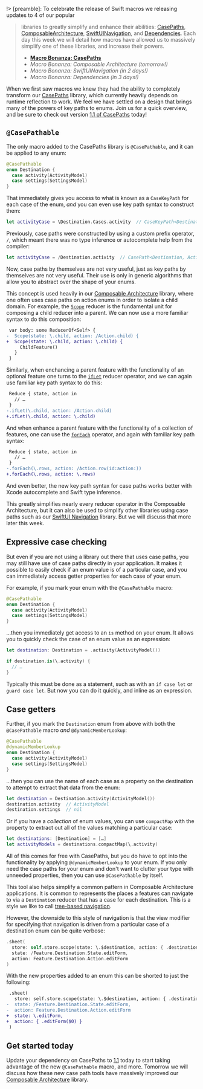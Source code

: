 !> [preamble]: To celebrate the release of Swift macros we releasing updates to 4 of our popular 
> libraries to greatly simplify and enhance their abilities: [CasePaths][case-paths-gh], 
> [ComposableArchitecture][tca-gh], [SwiftUINavigation][sui-nav-gh], and 
> [Dependencies][dependencies-gh]. Each day this week we will detail how macros have allowed us to 
> massively simplify one of these libraries, and increase their powers.
> * [**Macro Bonanza: CasePaths**](/blog/posts/117-macro-bonanza-case-paths)
> * _Macro Bonanza: Composable Architecture (tomorrow!)_
> * _Macro Bonanza: SwiftUINavigation (in 2 days!)_
> * _Macro Bonanza: Dependencies (in 3 days!)_
> 
> [case-paths-gh]: http://github.com/pointfreeco/swift-case-paths
> [tca-gh]: http://github.com/pointfreeco/swift-composable-architecture
> [sui-nav-gh]: http://github.com/pointfreeco/swiftui-navigation
> [dependencies-gh]: http://github.com/pointfreeco/swift-dependencies

When we first saw macros we knew they had the ability to completely transform our 
[CasePaths][case-paths-gh] library, which currently heavily depends on runtime reflection to work. 
We feel we have settled on a design that brings many of the powers of key paths to enums. Join
us for a quick overview, and be sure to check out version [1.1 of CasePaths][case-paths-1.1] today!

[case-paths-gh]: http://github.com/pointfreeco/swift-case-paths
[case-paths-1.1]: https://github.com/pointfreeco/swift-case-paths/releases/tag/1.1.0

## `@CasePathable`

The only macro added to the CasePaths library is `@CasePathable`, and it can be applied to any
enum:

```swift
@CasePathable
enum Destination {
  case activity(ActivityModel)
  case settings(SettingsModel)
}
```

That immediately gives you access to what is known as a `CaseKeyPath` for each case of the enum,
_and_ you can even use key path syntax to construct them:

```swift
let activityCase = \Destination.Cases.activity  // CaseKeyPath<Destination, ActivityModel>
```

Previously, case paths were constructed by using a custom prefix operator, `/`, which meant there 
was no type inference or autocomplete help from the compiler:

```swift
let activityCase = /Destination.activity  // CasePath<Destination, ActivityModel>
```

Now, case paths by themselves are not very useful, just as key paths by themselves are not very 
useful. Their use is only in generic algorithms that allow you to abstract over the shape of your
enums.

This concept is used heavily in our [Composable Architecture][tca-gh] library, where one often
uses case paths on action enums in order to isolate a child domain. For example, the 
[`Scope`][scope-docs] reducer is the fundamental unit for composing a child reducer into a parent.
We can now use a more familiar syntax to do this composition:

[scope-docs]: https://pointfreeco.github.io/swift-composable-architecture/main/documentation/composablearchitecture/scope

```diff
 var body: some ReducerOf<Self> {
-  Scope(state: \.child, action: /Action.child) {
+  Scope(state: \.child, action: \.child) {
     ChildFeature()
   }
 }
```

Similarly, when enchancing a parent feature with the functionality of an optional feature one turns
to the [`ifLet`][iflet-docs] reducer operator, and we can again use familiar key path syntax to do 
this:

[iflet-docs]: https://pointfreeco.github.io/swift-composable-architecture/main/documentation/composablearchitecture/reducer/iflet(_:action:destination:fileid:line:)

```diff
 Reduce { state, action in 
   // …
 }
-.ifLet(\.child, action: /Action.child)
+.ifLet(\.child, action: \.child)
```

And when enhance a parent feature with the functionality of a collection of features, one
can use the [`forEach`][foreach-docs] operator, and again with familiar key path syntax:

[foreach-docs]: https://pointfreeco.github.io/swift-composable-architecture/main/documentation/composablearchitecture/reducer/foreach(_:action:element:fileid:line:)

```diff
 Reduce { state, action in 
   // …
 }
-.forEach(\.rows, action: /Action.row(id:action:))
+.forEach(\.rows, action: \.rows)
```

And even better, the new key path syntax for case paths works better with Xcode autocomplete and 
Swift type inference.

This greatly simplifies nearly every reducer operator in the Composable Architecture, but it can
also be used to simplify other libraries using case paths such as our [SwiftUI 
Navigation][sui-nav-gh] library. But we will discuss that more later this week.

## Expressive case checking

But even if you are not using a library out there that uses case paths, you may still have 
use of case paths directly in your application. It makes it possible to easily check if an enum
value is of a particular case, and you can immediately access getter properties for each case of 
your enum.

For example, if you mark your enum with the `@CasePathable` macro: 

```swift
@CasePathable
enum Destination {
  case activity(ActivityModel)
  case settings(SettingsModel)
}
```

…then you immediately get access to an `is` method on your enum. It allows you to quickly check
the case of an enum value as an expression:

```swift
let destination: Destination = .activity(ActivityModel())

if destination.is(\.activity) {
  // …
}
```

Typically this must be done as a statement, such as with an `if case let` or `guard case let`.
But now you can do it quickly, and inline as an expression.

## Case getters

Further, if you mark the `Destination` enum from above with both the `@CasePathable` macro
_and_ `@dynamicMemberLookup`:

```swift
@CasePathable
@dynamicMemberLookup
enum Destination {
  case activity(ActivityModel)
  case settings(SettingsModel)
}
```

…then you can use the name of each case as a property on the destination to attempt to extract
that data from the enum:

```swift
let destination = Destination.activity(ActivityModel())
destination.activity  // ActivityModel
destination.settings  // nil
``` 

Or if you have a _collection_ of enum values, you can use `compactMap` with the property to extract
out all of the values matching a particular case:

```swift
let destinations: [Destination] = […]
let activityModels = destinations.compactMap(\.activity)
```

All of this comes for free with CasePaths, but you do have to opt into the functionality by applying
`@dynamicMemberLookup` to your enum. If you only need the case paths for your enum and don't want
to clutter your type with unneeded properties, then you can use `@CasePathable` by itself.

This tool also helps simplify a common pattern in Composable Architecture applications. It is 
common to represents the places a features can navigate to via a `Destination` reducer that has a 
case for each destination. This is a style we like to call [tree-based navigation][tree-nav-docs].

[tree-nav-docs]: https://pointfreeco.github.io/swift-composable-architecture/main/documentation/composablearchitecture/treebasednavigation

However, the downside to this style of navigation is that the view modifier for specifying that 
navigation is driven from a particular case of a destination enum can be quite verbose:

```swift
.sheet(
  store: self.store.scope(state: \.$destination, action: { .destination($0) }),
  state: /Feature.Destination.State.editForm,
  action: Feature.Destination.Action.editForm
)
```

With the new properties added to an enum this can be shorted to just the following:

```diff
 .sheet(
   store: self.store.scope(state: \.$destination, action: { .destination($0) }),
-  state: /Feature.Destination.State.editForm,
-  action: Feature.Destination.Action.editForm
+  state: \.editForm,
+  action: { .editForm($0) }
 )
```

## Get started today

Update your dependency on CasePaths to [1.1][case-paths-1.1] today to start taking advantage of
the new `@CasePathable` macro, and more. Tomorrow we will discuss how these new case path tools have
massively improved our [Composable Architecture][tca-gh] library. 

[case-paths-1.1]: https://github.com/pointfreeco/swift-case-paths/releases/tag/1.1.0
